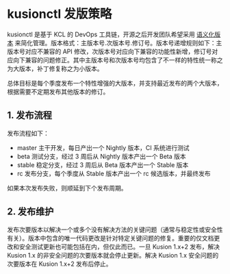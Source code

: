 # kusionctl 发版策略

kusionctl 是基于 KCL 的 DevOps 工具链，开源之后开发团队希望采用 [语义化版本](https://semver.org/lang/zh-CN/) 来简化管理。版本格式：主版本号.次版本号.修订号。版本号递增规则如下：主版本号对应不兼容的 API 修改，次版本号对应向下兼容的功能性新增，修订号对应向下兼容的问题修正。其中主版本号和次版本号均包含了不一样的特性统一称之为大版本，补丁修复称之为小版本。

总体目标是每个季度发布一个特性增强的大版本，并支持最近发布的两个大版本，根据需要不定期发布其他版本的修订。

## 1. 发布流程

发布流程如下：

- master 主干开发，每日产出一个 Nightly 版本，CI 系统进行测试
- beta 测试分支，经过 3 周后从 Nightly 版本产出一个 Beta 版本
- stable 稳定分支，经过 3 周后从 Beta 版本产出一个 Stable 版本
- rc 发布分支，每个季度从 Stable 版本产出一个 rc 候选版本，并最终发布

如果本次发布失败，则顺延到下个发布周期。

## 2. 发布维护

发布次要版本以解决一个或多个没有解决方法的关键问题（通常与稳定性或安全性有关）。版本中包含的唯一代码更改是针对特定关键问题的修复。重要的仅文档更改和安全测试更新也可能包括在内，但仅此而已。一旦 Kusion 1.x+2 发布，解决 Kusion 1.x 的非安全问题的次要版本就会停止更新。解决 Kusion 1.x 安全问题的次要版本在 Kusion 1.x+2 发布后停止。
